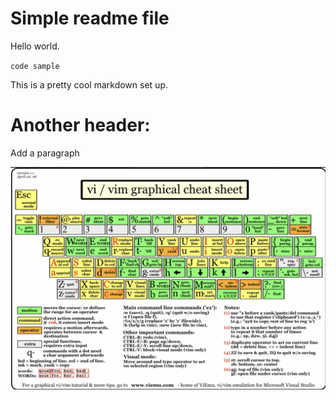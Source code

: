 # Simple readme file

Hello world.

`code sample`

This is a pretty cool markdown set up.

# Another header:

Add a paragraph

![This is the alt tag](vim-cheat-sheet.png)

